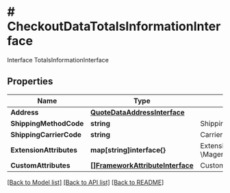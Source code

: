# # CheckoutDataTotalsInformationInterface
Interface TotalsInformationInterface

## Properties 


Name | Type | Description | Notes
------------ | ------------- | ------------- | -------------
**Address**| [**QuoteDataAddressInterface**](QuoteDataAddressInterface.md) |   |
**ShippingMethodCode**| **string** | Shipping method code  | [optional]
**ShippingCarrierCode**| **string** | Carrier code  | [optional]
**ExtensionAttributes**| **map[string]interface{}** | ExtensionInterface class for @see \\Magento\\Checkout\\Api\\Data\\TotalsInformationInterface  | [optional]
**CustomAttributes**| [**[]FrameworkAttributeInterface**](FrameworkAttributeInterface.md) | Custom attributes values.  | [optional]


[[Back to Model list]](../../README.md#models) [[Back to API list]](../../README.md#endpoints) [[Back to README]](../../README.md)

